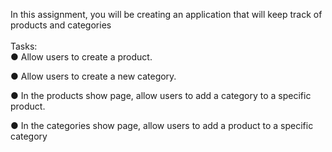In this assignment, you will be creating an application that will keep track of products and categories
<br><br>
Tasks:<br>
● Allow users to create a product.<br>

● Allow users to create a new category.<br>

● In the products show page, allow users to add a category to a specific product.<br>

● In the categories show page, allow users to add a product to a specific category<br>